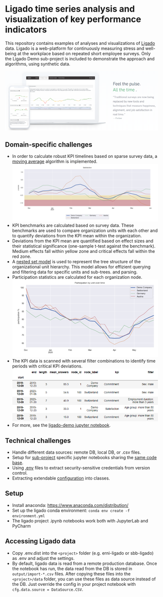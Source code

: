 # Ligado time series analysis and visualization of key performance indicators

This repository contains examples of analyses and visualizations of [Ligado](https://ligado.ch/) data. 
Ligado is a web-platform for continuously measuring stress and well-being at the workplace 
based on repeated short employee surveys. Only the Ligado Demo sub-project is included to
demonstrate the approach and algorithms, using synthetic data.

![](img/ligado-kpi.png)

## Domain-specific challenges

- In order to calculate robust KPI timelines based on sparse survey data, a 
[moving average](https://en.wikipedia.org/wiki/Moving_average) algorithm is implemented.
![](img/satisfaction.png)
- KPI benchmarks are calculated based on survey data. These benchmarks are used to compare
organization units with each other and to quantify deviations from the KPI mean within the 
organization.
- Deviations from the KPI mean are quantified based on effect sizes and their statistical significance
(one-sample t-test against the benchmark). Medium effects fall within yellow zone and critical effects
fall within the red zone.
- A [nested set model](https://en.wikipedia.org/wiki/Nested_set_model) is used to represent the 
tree structure of the organizational unit hierarchy. This model allows for effizient querying and 
filtering data for specific units and sub-trees.
and parsing.
- Participation statistics are calculated for each organization node.
 ![](img/participation.png)
- The KPI data is scanned with several filter combinations to identify time periods with critical
KPI deviations. 
 ![](img/alerts.png)
 - For more, see the [ligado-demo jupyter notebook](https://github.com/aimfeld/kpi-time-series/blob/master/ligado-demo/ligado-demo.ipynb).


## Technical challenges

- Handle different data sources: remote DB, local DB, or .csv files.
- Setup for [sub-project](https://github.com/aimfeld/kpi-time-series/tree/master/ligado-demo) 
specific jupyter notebooks sharing the [same code base](https://github.com/aimfeld/kpi-time-series/tree/master/ligado).
- Using [.env](https://github.com/aimfeld/kpi-time-series/blob/master/.env.dist) files to extract security-sensitive 
credentials from version control.
- Extracting extendable [configuration](https://github.com/aimfeld/kpi-time-series/blob/master/ligado/config.py) into classes.

## Setup

- Install anaconda: https://www.anaconda.com/distribution/
- Set up the ligado conda environment: `conda env create -f environment.yml`
- The ligado project .ipynb notebooks work both with JupyterLab and PyCharm

## Accessing Ligado data

- Copy .env.dist into the `<project>` folder (e.g. erni-ligado or sbb-ligado) as .env and adjust the settings.
- By default, ligado data is read from a remote production database.
Once the notebook has run, the data read from the DB is stored in `output/import-*.csv` files.
After copying these files into the `<project>/data` folder, you can use these files as data source instead of the DB.
Just override the config in your project notebook with `cfg.data.source = DataSource.CSV`.

